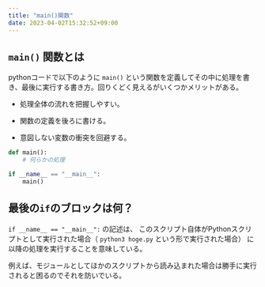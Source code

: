 ```yaml
---
title: "main()関数"
date: 2023-04-02T15:32:52+09:00
---
```



## `main()` 関数とは

pythonコードで以下のように `main()` という関数を定義してその中に処理を書き、最後に実行する書き方。回りくどく見えるがいくつかメリットがある。

- 処理全体の流れを把握しやすい。

- 関数の定義を後ろに書ける。

- 意図しない変数の衝突を回避する。

```python
def main():
	# 何らかの処理

if __name__ == "__main__":
	main()
```


## 最後の`if`のブロックは何？

`if __name__ == "__main__":` の記述は、
このスクリプト自体がPythonスクリプトとして実行された場合（ `python3 hoge.py` という形で実行された場合）
に以降の処理を実行することを意味している。

例えば、モジュールとしてほかのスクリプトから読み込まれた場合は勝手に実行されると困るのでそれを防いでいる。
